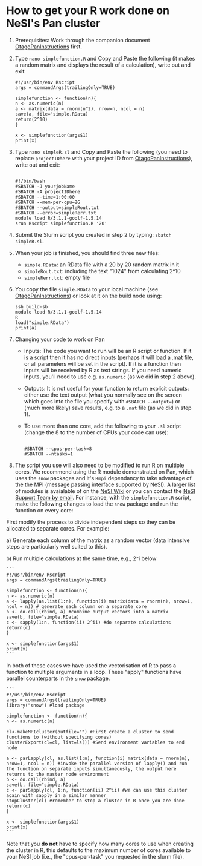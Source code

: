 # How to get your R work done on NeSI's Pan cluster

1.  Prerequisites: Work through the companion document [OtagoPanInstructions](https://rawgit.com/dannybaillie/NeSI/master/OtagoPanInstructions.html) first.
2.  Type `nano simplefunction.R` and Copy and Paste the following (it makes a random matrix and displays the result of a calculation), write out and exit:

    ```
    #!/usr/bin/env Rscript
    args = commandArgs(trailingOnly=TRUE)

    simplefunction <- function(n){
    n <- as.numeric(n)
    a <- matrix(data = rnorm(n^2), nrow=n, ncol = n)
    save(a, file="simple.RData)
    return(2^10)
    }
    
    x <- simplefunction(args$1)
    print(x)

    ```

3.  Type `nano simpleR.sl` and Copy and Paste the following (you need to replace `projectIDhere` with your project ID from [OtagoPanInstructions](https://rawgit.com/dannybaillie/NeSI/master/OtagoPanInstructions.html)), write out and exit:

    ```

    #!/bin/bash
    #SBATCH -J yourjobName
    #SBATCH -A projectIDhere
    #SBATCH --time=1:00:00
    #SBATCH --mem-per-cpu=2G
    #SBATCH --output=simpleRout.txt
    #SBATCH --error=simpleRerr.txt
    module load R/3.1.1-goolf-1.5.14
    srun Rscript simplefunction.R '20'

    ```

4.  Submit the Slurm script you created in step 2 by typing: `sbatch simpleR.sl`.
5.  When your job is finished, you should find three new files:
    *   `simple.RData`: an RData file with a 20 by 20 random matrix in it
    *   `simpleRout.txt`: including the text "1024" from calculating 2^10
    *   `simpleRerr.txt`: empty file
6.  You copy the file `simple.RData` to your local machine (see [OtagoPanInstructions](https://rawgit.com/dannybaillie/NeSI/master/OtagoPanInstructions.html)) or look at it on the build node using:

    ```
    ssh build-sb 
    module load R/3.1.1-goolf-1.5.14
    R
    load("simple.RData")
    print(a)

    ```

7.  Changing your code to work on Pan
    *   Inputs: The code you want to run will be an R script or function. If it is a script then it has no direct inputs (perhaps it will load a .mat file, or all parameters will be set in the script). If it is a function then inputs will be received by R as text strings. If you need numeric inputs, you'll need to use e.g. `as.numeric` (as we did in step 2 above).
    *   Outputs: It is not useful for your function to return explicit outputs: either use the text output (what you normally see on the screen which goes into the file you specify with `#SBATCH --output=`) or (much more likely) save results, e.g. to a `.mat` file (as we did in step 1).
    *   To use more than one core, add the following to your `.sl` script (change the 8 to the number of CPUs your code can use):

        ```

        #SBATCH --cpus-per-task=8
        #SBATCH --ntasks=1

        ```

9.  The script you use will also need to be modified to run R on multiple cores. We recommend using the R module demonstrated on Pan, which uses the `snow` packages and it's `Rmpi` dependancy to take advantage of the the MPI (message passing interface supported by NeSI). A larger list of modules is avaialable of on the [NeSI Wiki](https://github.com/nesi/applications/wiki/R) or you can contact the [NeSI Support Team by email](mailto:support@nesi.org.nz). For instance, with the `simplefunction.R` script, make the following changes to load the `snow` package and run the function on every core:

First modify the process to divide independent steps so they can be allocated to separate cores. For example:

a) Generate each column of the matrix as a random vector (data intensive steps are particularly well suited to this).

b) Run multiple calculations at the same time, e.g., 2^i below

    ```
    #!/usr/bin/env Rscript
    args = commandArgs(trailingOnly=TRUE)

    simplefunction <- function(n){
    n <- as.numeric(n)
    a <- lapply(as.list(1:n), function(i) matrix(data = rnorm(n), nrow=1, ncol = n)) # generate each column on a separate core
    b <- do.call(rbind, a) #combine output vectors into a matrix 
    save(b, file="simple.RData)
    c <- sapply(1:n, function(ii) 2^ii) #do separate calculations
    return(c)
    }
    
    x <- simplefunction(args$1)
    print(x)
    ```

In both of these cases we have used the vectorisation of R to pass a function to multiple arguments in a loop. These "apply" functions have parallel counterparts in the `snow` package.

    ```
    #!/usr/bin/env Rscript
    args = commandArgs(trailingOnly=TRUE)
    library("snow") #load package

    simplefunction <- function(n){
    n <- as.numeric(n)
    
    cl<-makeMPIcluster(outfile="") #First create a cluster to send functions to (without specifying cores)
    clusterExport(cl=cl, list=ls()) #Send environment variables to end node
    
    a <- parLapply(cl, as.list(1:n), function(i) matrix(data = rnorm(n), nrow=1, ncol = n)) #invoke the parallel version of lapply() and run the function on separate inputs simultaneously, the output here returns to the master node environment
    b <- do.call(rbind, a)
    save(b, file="simple.RData)
    c <- parSapply(cl, 1:n, function(ii) 2^ii) #we can use this cluster again with sapply in a similar manner
    stopCluster(cl) #remember to stop a cluster in R once you are done
    return(c)
    }
    
    x <- simplefunction(args$1)
    print(x)
    ```

Note that you **do not** have to specify how many cores to use when creating the cluster in R, this defaults to the maximum number of cores available to your NeSI job (i.e., the "cpus-per-task" you requested in the slurm file).

